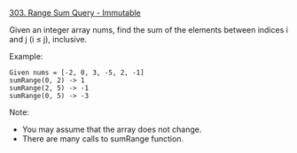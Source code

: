 [303. Range Sum Query - Immutable](https://leetcode.com/problems/range-sum-query-immutable/)

Given an integer array nums, find the sum of the elements between indices i and j (i ≤ j), inclusive.

Example:

    Given nums = [-2, 0, 3, -5, 2, -1]
    sumRange(0, 2) -> 1
    sumRange(2, 5) -> -1
    sumRange(0, 5) -> -3

Note:
- You may assume that the array does not change.
- There are many calls to sumRange function.